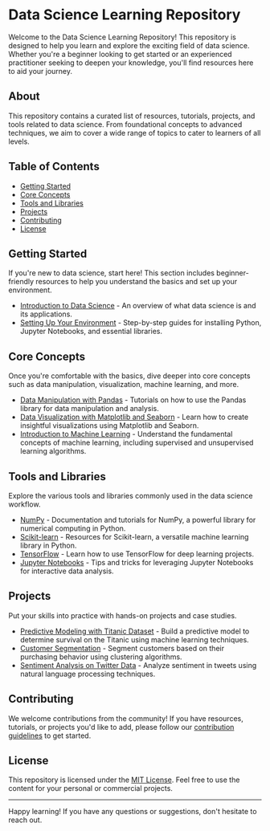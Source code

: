 # Data Science Learning Repository

Welcome to the Data Science Learning Repository! This repository is designed to help you learn and explore the exciting field of data science. Whether you're a beginner looking to get started or an experienced practitioner seeking to deepen your knowledge, you'll find resources here to aid your journey.

## About

This repository contains a curated list of resources, tutorials, projects, and tools related to data science. From foundational concepts to advanced techniques, we aim to cover a wide range of topics to cater to learners of all levels.

## Table of Contents

- [Getting Started](#getting-started)
- [Core Concepts](#core-concepts)
- [Tools and Libraries](#tools-and-libraries)
- [Projects](#projects)
- [Contributing](#contributing)
- [License](#license)

## Getting Started

If you're new to data science, start here! This section includes beginner-friendly resources to help you understand the basics and set up your environment.

- [Introduction to Data Science](#) - An overview of what data science is and its applications.
- [Setting Up Your Environment](#) - Step-by-step guides for installing Python, Jupyter Notebooks, and essential libraries.

## Core Concepts

Once you're comfortable with the basics, dive deeper into core concepts such as data manipulation, visualization, machine learning, and more.

- [Data Manipulation with Pandas](#) - Tutorials on how to use the Pandas library for data manipulation and analysis.
- [Data Visualization with Matplotlib and Seaborn](#) - Learn how to create insightful visualizations using Matplotlib and Seaborn.
- [Introduction to Machine Learning](#) - Understand the fundamental concepts of machine learning, including supervised and unsupervised learning algorithms.

## Tools and Libraries

Explore the various tools and libraries commonly used in the data science workflow.

- [NumPy](#) - Documentation and tutorials for NumPy, a powerful library for numerical computing in Python.
- [Scikit-learn](#) - Resources for Scikit-learn, a versatile machine learning library in Python.
- [TensorFlow](#) - Learn how to use TensorFlow for deep learning projects.
- [Jupyter Notebooks](#) - Tips and tricks for leveraging Jupyter Notebooks for interactive data analysis.

## Projects

Put your skills into practice with hands-on projects and case studies.

- [Predictive Modeling with Titanic Dataset](#) - Build a predictive model to determine survival on the Titanic using machine learning techniques.
- [Customer Segmentation](#) - Segment customers based on their purchasing behavior using clustering algorithms.
- [Sentiment Analysis on Twitter Data](#) - Analyze sentiment in tweets using natural language processing techniques.

## Contributing

We welcome contributions from the community! If you have resources, tutorials, or projects you'd like to add, please follow our [contribution guidelines](CONTRIBUTING.md) to get started.

## License

This repository is licensed under the [MIT License](LICENSE). Feel free to use the content for your personal or commercial projects.

---

Happy learning! If you have any questions or suggestions, don't hesitate to reach out.
